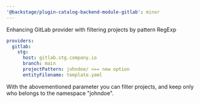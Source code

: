 ```yaml
---
'@backstage/plugin-catalog-backend-module-gitlab': minor
---
```


Enhancing GitLab provider with filtering projects by pattern RegExp

```yaml
providers:
  gitlab:
    stg:
      host: gitlab.stg.company.io
      branch: main
      projectPattern: johndoe/ <== new option
      entityFilename: template.yaml
```

With the abovementioned parameter you can filter projects, and keep only who belongs to the namespace "johndoe".
